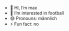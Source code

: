 - 👋 Hi, I’m max
- 👀 I’m interested in football
- 😄 Pronouns: männlich
- ⚡ Fun fact: no
<!---
max12344566666/max12344566666 is a ✨ special ✨ repository because its `README.md` (this file) appears on your GitHub profile.
You can click the Preview link to take a look at your changes.
--->
